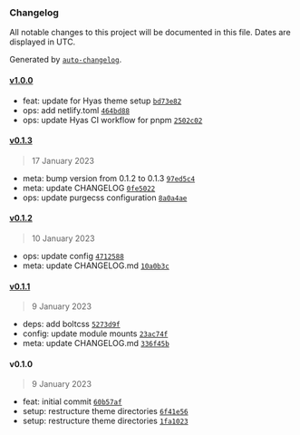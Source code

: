 ### Changelog

All notable changes to this project will be documented in this file. Dates are displayed in UTC.

Generated by [`auto-changelog`](https://github.com/CookPete/auto-changelog).

#### [v1.0.0](https://github.com/gethyas/bolt/compare/v0.1.3...v1.0.0)

- feat: update for Hyas theme setup [`bd73e82`](https://github.com/gethyas/bolt/commit/bd73e8268a6bf7707faf2d06c0833113b966a62c)
- ops: add netlify.toml [`464bd88`](https://github.com/gethyas/bolt/commit/464bd88f826ef30052a9d118b42eac5d9b431ce3)
- ops: update Hyas CI workflow for pnpm [`2502c02`](https://github.com/gethyas/bolt/commit/2502c02ee313ce3a365d0e1815c818a23cabb62c)

#### [v0.1.3](https://github.com/gethyas/bolt/compare/v0.1.2...v0.1.3)

> 17 January 2023

- meta: bump version from 0.1.2 to 0.1.3 [`97ed5c4`](https://github.com/gethyas/bolt/commit/97ed5c499bd4012c46599e87a4109fc00f17e244)
- meta: update CHANGELOG [`0fe5022`](https://github.com/gethyas/bolt/commit/0fe5022c319fa61f240872285a0130b5cb0dfef7)
- ops: update purgecss configuration [`8a0a4ae`](https://github.com/gethyas/bolt/commit/8a0a4aebc956eb835a1ef7ae49d00bddaf0529a1)

#### [v0.1.2](https://github.com/gethyas/bolt/compare/v0.1.1...v0.1.2)

> 10 January 2023

- ops: update config [`4712588`](https://github.com/gethyas/bolt/commit/4712588a058820ff64bf93af4597894965f999bb)
- meta: update CHANGELOG.md [`10a0b3c`](https://github.com/gethyas/bolt/commit/10a0b3c6ad29615c908feb95b7dafed044b19ab7)

#### [v0.1.1](https://github.com/gethyas/bolt/compare/v0.1.0...v0.1.1)

> 9 January 2023

- deps: add boltcss [`5273d9f`](https://github.com/gethyas/bolt/commit/5273d9fe76bd909d149bdb79f71bdb200d6de242)
- config: update module mounts [`23ac74f`](https://github.com/gethyas/bolt/commit/23ac74f63fb7a805cdc93cf41a1c0e42c55e20f6)
- meta: update CHANGELOG.md [`336f45b`](https://github.com/gethyas/bolt/commit/336f45b66f8a5a08aeb464b121dcfaac9b522a2f)

#### v0.1.0

> 9 January 2023

- feat: initial commit [`60b57af`](https://github.com/gethyas/bolt/commit/60b57afbe9a33694bba68b198165ff9b9a2158e4)
- setup: restructure theme directories [`6f41e56`](https://github.com/gethyas/bolt/commit/6f41e5696007d0b240912991137549f938421430)
- setup: restructure theme directories [`1fa1023`](https://github.com/gethyas/bolt/commit/1fa102389ade850f16465ef71c916dc8ab2cd40c)
